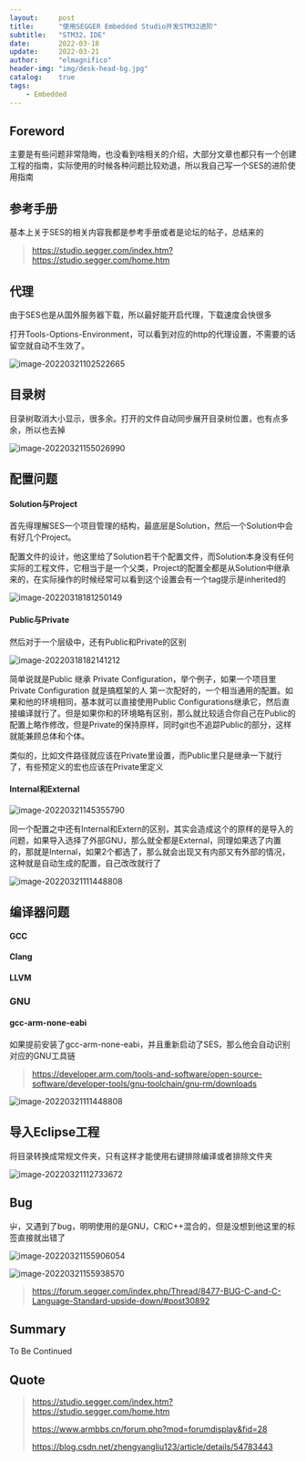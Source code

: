 ```yaml
---
layout:     post
title:      "使用SEGGER Embedded Studio开发STM32进阶"
subtitle:   "STM32，IDE"
date:       2022-03-18
update:     2022-03-21
author:     "elmagnifico"
header-img: "img/desk-head-bg.jpg"
catalog:    true
tags:
    - Embedded
---
```


## Foreword

主要是有些问题非常隐晦，也没看到啥相关的介绍，大部分文章也都只有一个创建工程的指南，实际使用的时候各种问题比较劝退，所以我自己写一个SES的进阶使用指南



## 参考手册

基本上关于SES的相关内容我都是参考手册或者是论坛的帖子，总结来的

> https://studio.segger.com/index.htm?https://studio.segger.com/home.htm



## 代理

由于SES也是从国外服务器下载，所以最好能开启代理，下载速度会快很多

打开Tools-Options-Environment，可以看到对应的http的代理设置，不需要的话留空就自动不生效了。

![image-20220321102522665](http://img.elmagnifico.tech:9514/static/upload/elmagnifico/image-20220321102522665.png)



## 目录树

目录树取消大小显示，很多余。打开的文件自动同步展开目录树位置，也有点多余，所以也去掉

![image-20220321155026990](http://img.elmagnifico.tech:9514/static/upload/elmagnifico/image-20220321155026990.png)



## 配置问题



#### Solution与Project

首先得理解SES一个项目管理的结构，最底层是Solution，然后一个Solution中会有好几个Project。

配置文件的设计，他这里给了Solution若干个配置文件，而Solution本身没有任何实际的工程文件，它相当于是一个父类，Project的配置全都是从Solution中继承来的，在实际操作的时候经常可以看到这个设置会有一个tag提示是inherited的

![image-20220318181250149](http://img.elmagnifico.tech:9514/static/upload/elmagnifico/202203181812211.png)



#### Public与Private

然后对于一个层级中，还有Public和Private的区别

![image-20220318182141212](http://img.elmagnifico.tech:9514/static/upload/elmagnifico/202203181821240.png)

简单说就是Public 继承 Private Configuration，举个例子，如果一个项目里Private Configuration 就是搞框架的人 第一次配好的，一个相当通用的配置。如果和他的环境相同，基本就可以直接使用Public Configurations继承它，然后直接编译就行了。但是如果你和的环境略有区别，那么就比较适合你自己在Public的配置上略作修改，但是Private的保持原样，同时git也不追踪Public的部分，这样就能兼顾总体和个体。

类似的，比如文件路径就应该在Private里设置，而Public里只是继承一下就行了，有些预定义的宏也应该在Private里定义



#### Internal和External

![image-20220321145355790](http://img.elmagnifico.tech:9514/static/upload/elmagnifico/image-20220321145355790.png)

同一个配置之中还有Internal和Extern的区别，其实会造成这个的原样的是导入的问题，如果导入选择了外部GNU，那么就全都是External，同理如果选了内置的，那就是Internal，如果2个都选了，那么就会出现又有内部又有外部的情况，这种就是自动生成的配置，自己改改就行了

![image-20220321111448808](http://img.elmagnifico.tech:9514/static/upload/elmagnifico/image-20220321111448808.png)





## 编译器问题



#### GCC



#### Clang



#### LLVM



### GNU

#### gcc-arm-none-eabi

如果提前安装了gcc-arm-none-eabi，并且重新启动了SES，那么他会自动识别对应的GNU工具链

> https://developer.arm.com/tools-and-software/open-source-software/developer-tools/gnu-toolchain/gnu-rm/downloads

![image-20220321111448808](http://img.elmagnifico.tech:9514/static/upload/elmagnifico/image-20220321111448808.png)





## 导入Eclipse工程

将目录转换成常规文件夹，只有这样才能使用右键排除编译或者排除文件夹

![image-20220321112733672](http://img.elmagnifico.tech:9514/static/upload/elmagnifico/image-20220321112733672.png)





## Bug

屮，又遇到了bug，明明使用的是GNU，C和C++混合的，但是没想到他这里的标签直接就出错了

![image-20220321155906054](C:\Users\elmagnifico\Pictures\image-20220321155906054.png)

![image-20220321155938570](C:\Users\elmagnifico\Pictures\image-20220321155938570.png)

> https://forum.segger.com/index.php/Thread/8477-BUG-C-and-C-Language-Standard-upside-down/#post30892



## Summary

To Be Continued



## Quote

> https://studio.segger.com/index.htm?https://studio.segger.com/home.htm
>
> https://www.armbbs.cn/forum.php?mod=forumdisplay&fid=28
>
> https://blog.csdn.net/zhengyangliu123/article/details/54783443

